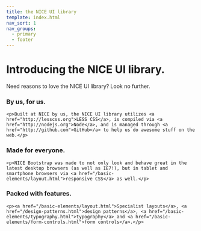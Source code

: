 ```yaml
---
title: the NICE UI library
template: index.html
nav_sort: 1
nav_groups:
  - primary
  - footer
---
```

# Introducing the NICE UI library.

<p class="marketing-byline">Need reasons to love the NICE UI library? Look no further.</p>

<div class="grid3">
  <div>
    <h3>By us, for us.</h3>

    <p>Built at NICE by us, the NICE UI library utilizes <a href="http://lesscss.org">LESS CSS</a>, is compiled via <a href="http://nodejs.org">Node</a>, and is managed through <a href="http://github.com">GitHub</a> to help us do awesome stuff on the web.</p>
  </div>

  <div>
    <h3>Made for everyone.</h3>

    <p>NICE Bootstrap was made to not only look and behave great in the latest desktop browsers (as well as IE7!), but in tablet and smartphone browsers via <a href="/basic-elements/layout.html">responsive CSS</a> as well.</p>
  </div>

  <div>
    <h3>Packed with features.</h3>

    <p><a href="/basic-elements/layout.html">Specialist layouts</a>, <a href="/design-patterns.html">design patterns</a>, <a href="/basic-elements/typography.html">typography</a> and <a href="/basic-elements/form-controls.html">form controls</a>.</p>
  </div>
</div>
